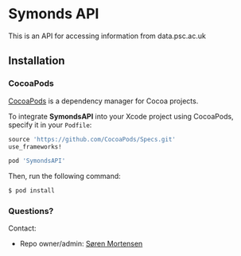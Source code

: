 # Symonds API

This is an API for accessing information from data.psc.ac.uk

## Installation

### CocoaPods

[CocoaPods](http://cocoapods.org) is a dependency manager for Cocoa projects.

To integrate **SymondsAPI** into your Xcode project using CocoaPods, specify it in your `Podfile`:

```ruby
source 'https://github.com/CocoaPods/Specs.git'
use_frameworks!

pod 'SymondsAPI'
```

Then, run the following command:

```bash
$ pod install
```

### Questions? ###

Contact:

* Repo owner/admin: [Søren Mortensen](https://github.com/sorenmortensen)
